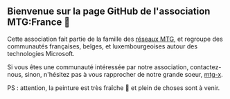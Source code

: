 ## Bienvenue sur la page GitHub de l'association MTG:France 👋

Cette association fait partie de la famille des [réseaux MTG](https://github.com/mtg-x), et regroupe des communautés françaises, belges, et luxembourgeoises autour des technologies Microsoft.

Si vous êtes une communauté intéressée par notre association, contactez-nous, sinon, n'hésitez pas à vous rapprocher de notre grande soeur, [mtg-x](https://github.com/mtg-x).

PS : attention, la peinture est très fraîche 🎨 et plein de choses sont à venir.

<!--

**Here are some ideas to get you started:**

🙋‍♀️ A short introduction - what is your organization all about?
🌈 Contribution guidelines - how can the community get involved?
👩‍💻 Useful resources - where can the community find your docs? Is there anything else the community should know?
🍿 Fun facts - what does your team eat for breakfast?
🧙 Remember, you can do mighty things with the power of [Markdown](https://docs.github.com/github/writing-on-github/getting-started-with-writing-and-formatting-on-github/basic-writing-and-formatting-syntax)
-->
